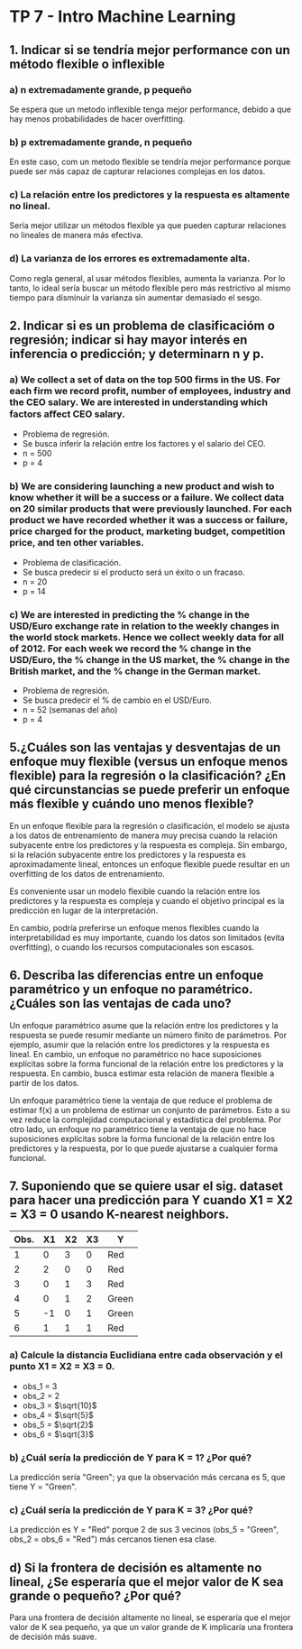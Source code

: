 # TP 7 - Intro Machine Learning

## 1. Indicar si se tendría mejor performance con un método flexible o inflexible

### a) n extremadamente grande, p pequeño
Se espera que un metodo inflexible tenga mejor performance, debido a que hay menos probabilidades de hacer overfitting.

### b) p extremadamente grande, n pequeño
En este caso, com un metodo flexible se tendría mejor performance porque puede ser más capaz de capturar relaciones complejas en los datos.

### c) La relación entre los predictores y la respuesta es altamente no lineal.
Sería mejor utilizar un métodos flexible ya que pueden capturar relaciones no lineales de manera más efectiva.

### d) La varianza de los errores es extremadamente alta.
Como regla general, al usar métodos flexibles, aumenta la varianza. Por lo tanto, lo ideal sería buscar un método flexible pero más restrictivo al mismo tiempo para disminuir la varianza sin aumentar demasiado el sesgo.

## 2. Indicar si es un problema de clasificacióm o regresión; indicar si hay mayor interés en inferencia o predicción; y determinarn n y p.

### a) We collect a set of data on the top 500 firms in the US. For each firm we record profit, number of employees, industry and the CEO salary. We are interested in understanding which factors aﬀect CEO salary.

- Problema de regresión.
- Se busca inferir la relación entre los factores y el salario del CEO.
- n = 500
- p = 4

### b) We are considering launching a new product and wish to know whether it will be a success or a failure. We collect data on 20 similar products that were previously launched. For each product we have recorded whether it was a success or failure, price charged for the product, marketing budget, competition price, and ten other variables.

- Problema de clasificación.
- Se busca predecir si el producto será un éxito o un fracaso.
- n = 20
- p = 14

### c) We are interested in predicting the % change in the USD/Euro exchange rate in relation to the weekly changes in the world stock markets. Hence we collect weekly data for all of 2012. For each week we record the % change in the USD/Euro, the % change in the US market, the % change in the British market, and the % change in the German market.

- Problema de regresión.
- Se busca predecir el % de cambio en el USD/Euro.
- n = 52 (semanas del año)
- p = 4


## 5.¿Cuáles son las ventajas y desventajas de un enfoque muy flexible (versus un enfoque menos flexible) para la regresión o la clasificación? ¿En qué circunstancias se puede preferir un enfoque más flexible y cuándo uno menos flexible?
En un enfoque flexible para la regresión o clasificación, el modelo se ajusta a los datos de entrenamiento de manera muy precisa cuando la relación subyacente entre los predictores y la respuesta es compleja. Sin embargo, si la relación subyacente entre los predictores y la respuesta es aproximadamente lineal, entonces un enfoque flexible puede resultar en un overfitting de los datos de entrenamiento.

Es conveniente usar un modelo flexible cuando la relación entre los predictores y la respuesta es compleja y cuando el objetivo principal es la predicción en lugar de la interpretación.

En cambio, podría preferirse un enfoque menos flexibles cuando la interpretabilidad es muy importante, cuando los datos son limitados (evita overfitting), o cuando los recursos computacionales son escasos.


## 6. Describa las diferencias entre un enfoque paramétrico y un enfoque no paramétrico. ¿Cuáles son las ventajas de cada uno?
Un enfoque paramétrico asume que la relación entre los predictores y la respuesta se puede resumir mediante un número finito de parámetros. Por ejemplo, asumir que la relación entre los predictores y la respuesta es lineal. En cambio, un enfoque no paramétrico no hace suposiciones explícitas sobre la forma funcional de la relación entre los predictores y la respuesta. En cambio, busca estimar esta relación de manera flexible a partir de los datos.

Un enfoque paramétrico tiene la ventaja de que reduce el problema de estimar f(x) a un problema de estimar un conjunto de parámetros. Esto a su vez reduce la complejidad computacional y estadística del problema. Por otro lado, un enfoque no paramétrico tiene la ventaja de que no hace suposiciones explícitas sobre la forma funcional de la relación entre los predictores y la respuesta, por lo que puede ajustarse a cualquier forma funcional.

## 7. Suponiendo que se quiere usar el sig. dataset para hacer una predicción para Y cuando X1 = X2 = X3 = 0 usando K-nearest neighbors. 

| Obs. | X1  | X2  | X3  |  Y   |
|------|----|----|----|-------|
|  1   |  0 |  3 |  0 |  Red  |
|  2   |  2 |  0 |  0 |  Red  |
|  3   |  0 |  1 |  3 |  Red  |
|  4   |  0 |  1 |  2 | Green |
|  5   | -1 |  0 |  1 | Green |
|  6   |  1 |  1 |  1 |  Red  |

### a) Calcule la distancia Euclidiana entre cada observación y el punto X1 = X2 = X3 = 0.
- obs_1 = 3
- obs_2 = 2
- obs_3 = $\sqrt{10}$
- obs_4 = $\sqrt{5}$
- obs_5 = $\sqrt{2}$
- obs_6 = $\sqrt{3}$

### b) ¿Cuál sería la predicción de Y para K = 1? ¿Por qué?
La predicción sería "Green"; ya que la observación más cercana es 5, que tiene Y = "Green".

### c) ¿Cuál sería la predicción de Y para K = 3? ¿Por qué?
La predicción es Y = "Red" porque 2 de sus 3 vecinos (obs_5 = "Green", obs_2 = obs_6 = "Red") más cercanos tienen esa clase.

## d) Si la frontera de decisión es altamente no lineal, ¿Se esperaría que el mejor valor de K sea grande o pequeño? ¿Por qué?
Para una frontera de decisión altamente no lineal, se esperaría que el mejor valor de K sea pequeño, ya que un valor grande de K implicaría una frontera de decisión más suave. 
